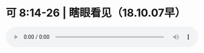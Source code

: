 # 可 8:14-26 | 瞎眼看见（18.10.07早）

<audio style="width: 100%;" preload="false" controls controlslist="nodownload"><source src="//file.simai.life/audio/mp3/old/26594.mp3" type="audio/mpeg">Your browser does not support the audio element.</audio>


